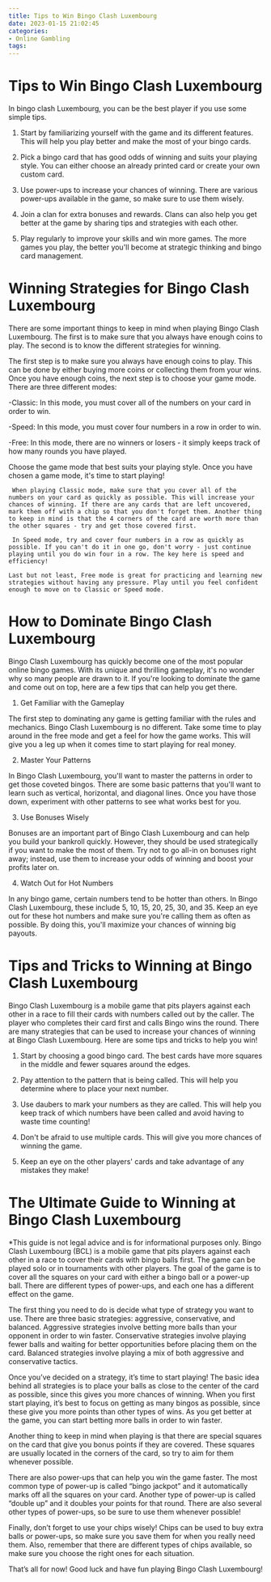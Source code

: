 ```yaml
---
title: Tips to Win Bingo Clash Luxembourg
date: 2023-01-15 21:02:45
categories:
- Online Gambling
tags:
---
```



#  Tips to Win Bingo Clash Luxembourg

In bingo clash Luxembourg, you can be the best player if you use some simple tips.

1. Start by familiarizing yourself with the game and its different features. This will help you play better and make the most of your bingo cards.

2. Pick a bingo card that has good odds of winning and suits your playing style. You can either choose an already printed card or create your own custom card.

3. Use power-ups to increase your chances of winning. There are various power-ups available in the game, so make sure to use them wisely.

4. Join a clan for extra bonuses and rewards. Clans can also help you get better at the game by sharing tips and strategies with each other.

5. Play regularly to improve your skills and win more games. The more games you play, the better you'll become at strategic thinking and bingo card management.

#  Winning Strategies for Bingo Clash Luxembourg

There are some important things to keep in mind when playing Bingo Clash Luxembourg. The first is to make sure that you always have enough coins to play. The second is to know the different strategies for winning.

The first step is to make sure you always have enough coins to play. This can be done by either buying more coins or collecting them from your wins. Once you have enough coins, the next step is to choose your game mode. There are three different modes:

-Classic: In this mode, you must cover all of the numbers on your card in order to win.

-Speed: In this mode, you must cover four numbers in a row in order to win.

-Free: In this mode, there are no winners or losers - it simply keeps track of how many rounds you have played.

Choose the game mode that best suits your playing style. Once you have chosen a game mode, it's time to start playing!

     When playing Classic mode, make sure that you cover all of the numbers on your card as quickly as possible. This will increase your chances of winning. If there are any cards that are left uncovered, mark them off with a chip so that you don't forget them. Another thing to keep in mind is that the 4 corners of the card are worth more than the other squares - try and get those covered first.

     In Speed mode, try and cover four numbers in a row as quickly as possible. If you can't do it in one go, don't worry - just continue playing until you do win four in a row. The key here is speed and efficiency!

    Last but not least, Free mode is great for practicing and learning new strategies without having any pressure. Play until you feel confident enough to move on to Classic or Speed mode.

#  How to Dominate Bingo Clash Luxembourg

Bingo Clash Luxembourg has quickly become one of the most popular online bingo games. With its unique and thrilling gameplay, it's no wonder why so many people are drawn to it. If you're looking to dominate the game and come out on top, here are a few tips that can help you get there.

1. Get Familiar with the Gameplay

The first step to dominating any game is getting familiar with the rules and mechanics. Bingo Clash Luxembourg is no different. Take some time to play around in the free mode and get a feel for how the game works. This will give you a leg up when it comes time to start playing for real money.

2. Master Your Patterns

In Bingo Clash Luxembourg, you'll want to master the patterns in order to get those coveted bingos. There are some basic patterns that you'll want to learn such as vertical, horizontal, and diagonal lines. Once you have those down, experiment with other patterns to see what works best for you.

3. Use Bonuses Wisely

Bonuses are an important part of Bingo Clash Luxembourg and can help you build your bankroll quickly. However, they should be used strategically if you want to make the most of them. Try not to go all-in on bonuses right away; instead, use them to increase your odds of winning and boost your profits later on.

4. Watch Out for Hot Numbers

In any bingo game, certain numbers tend to be hotter than others. In Bingo Clash Luxembourg, these include 5, 10, 15, 20, 25, 30, and 35. Keep an eye out for these hot numbers and make sure you're calling them as often as possible. By doing this, you'll maximize your chances of winning big payouts.

#  Tips and Tricks to Winning at Bingo Clash Luxembourg

Bingo Clash Luxembourg is a mobile game that pits players against each other in a race to fill their cards with numbers called out by the caller. The player who completes their card first and calls Bingo wins the round. There are many strategies that can be used to increase your chances of winning at Bingo Clash Luxembourg. Here are some tips and tricks to help you win!

1. Start by choosing a good bingo card. The best cards have more squares in the middle and fewer squares around the edges.

2. Pay attention to the pattern that is being called. This will help you determine where to place your next number.

3. Use daubers to mark your numbers as they are called. This will help you keep track of which numbers have been called and avoid having to waste time counting!

4. Don't be afraid to use multiple cards. This will give you more chances of winning the game.

5. Keep an eye on the other players' cards and take advantage of any mistakes they make!

#  The Ultimate Guide to Winning at Bingo Clash Luxembourg
*This guide is not legal advice and is for informational purposes only. 
Bingo Clash Luxembourg (BCL) is a mobile game that pits players against each other in a race to cover their cards with bingo balls first. The game can be played solo or in tournaments with other players. The goal of the game is to cover all the squares on your card with either a bingo ball or a power-up ball. There are different types of power-ups, and each one has a different effect on the game.

The first thing you need to do is decide what type of strategy you want to use. There are three basic strategies: aggressive, conservative, and balanced. Aggressive strategies involve betting more balls than your opponent in order to win faster. Conservative strategies involve playing fewer balls and waiting for better opportunities before placing them on the card. Balanced strategies involve playing a mix of both aggressive and conservative tactics.

Once you’ve decided on a strategy, it’s time to start playing! The basic idea behind all strategies is to place your balls as close to the center of the card as possible, since this gives you more chances of winning. When you first start playing, it’s best to focus on getting as many bingos as possible, since these give you more points than other types of wins. As you get better at the game, you can start betting more balls in order to win faster.

Another thing to keep in mind when playing is that there are special squares on the card that give you bonus points if they are covered. These squares are usually located in the corners of the card, so try to aim for them whenever possible.

There are also power-ups that can help you win the game faster. The most common type of power-up is called “bingo jackpot” and it automatically marks off all the squares on your card. Another type of power-up is called “double up” and it doubles your points for that round. There are also several other types of power-ups, so be sure to use them whenever possible!

Finally, don’t forget to use your chips wisely! Chips can be used to buy extra balls or power-ups, so make sure you save them for when you really need them. Also, remember that there are different types of chips available, so make sure you choose the right ones for each situation.

That’s all for now! Good luck and have fun playing Bingo Clash Luxembourg!